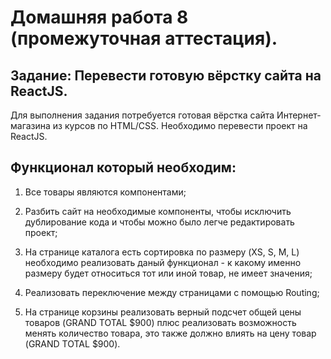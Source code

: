 # Домашняя работа 8 (промежуточная аттестация).

## Задание: Перевести готовую вёрстку сайта на ReactJS.

Для выполнения задания потребуется готовая вёрстка сайта Интернет-магазина из курсов по HTML/CSS.
Необходимо перевести проект на ReactJS.

## Функционал который необходим:

1. Все товары являются компонентами;

2. Разбить сайт на необходимые компоненты, чтобы исключить дублирование кода и чтобы можно было легче редактировать проект;

3. На странице каталога есть сортировка по размеру (XS, S, M, L) необходимо реализовать даный функционал - к какому именно размеру будет относиться тот или иной товар, не имеет значения;

4. Реализовать переключение между страницами с помощью Routing;

5. На странице корзины реализовать верный подсчет общей цены товаров (GRAND TOTAL $900) плюс реализовать возможность менять количество товара, это также должно влиять на цену товар (GRAND TOTAL $900).
